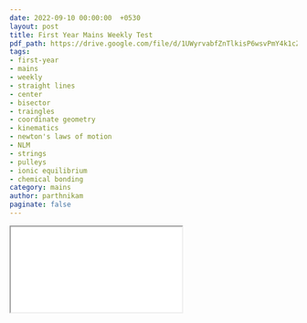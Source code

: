 ```yaml
---
date: 2022-09-10 00:00:00  +0530
layout: post
title: First Year Mains Weekly Test
pdf_path: https://drive.google.com/file/d/1UWyrvabfZnTlkisP6wsvPmY4k1cZa3qW/preview?usp=drive_link
tags: 
- first-year
- mains
- weekly
- straight lines
- center
- bisector
- traingles
- coordinate geometry
- kinematics
- newton's laws of motion
- NLM
- strings
- pulleys
- ionic equilibrium
- chemical bonding
category: mains
author: parthnikam
paginate: false
---
```


<iframe class="embed-pdf" src="{{ page.pdf_path }}#toolbar=0" seamless="seamless" scrolling="no" style="overflow:hidden"></iframe>
